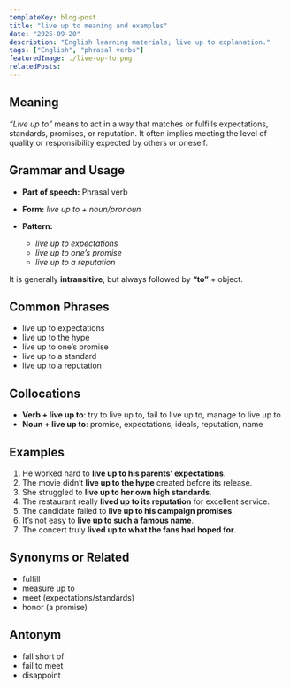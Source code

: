 ```yaml
---
templateKey: blog-post
title: "live up to meaning and examples"
date: "2025-09-20"
description: "English learning materials; live up to explanation."
tags: ["English", "phrasal verbs"]
featuredImage: ./live-up-to.png
relatedPosts:
---
```


## Meaning

_“Live up to”_ means to act in a way that matches or fulfills expectations, standards, promises, or reputation. It often implies meeting the level of quality or responsibility expected by others or oneself.

## Grammar and Usage

- **Part of speech:** Phrasal verb
- **Form:** _live up to + noun/pronoun_
- **Pattern:**

  - _live up to expectations_
  - _live up to one’s promise_
  - _live up to a reputation_

It is generally **intransitive**, but always followed by **“to”** + object.

## Common Phrases

- live up to expectations
- live up to the hype
- live up to one’s promise
- live up to a standard
- live up to a reputation

## Collocations

- **Verb + live up to**: try to live up to, fail to live up to, manage to live up to
- **Noun + live up to**: promise, expectations, ideals, reputation, name

## Examples

1. He worked hard to **live up to his parents’ expectations**.
2. The movie didn’t **live up to the hype** created before its release.
3. She struggled to **live up to her own high standards**.
4. The restaurant really **lived up to its reputation** for excellent service.
5. The candidate failed to **live up to his campaign promises**.
6. It’s not easy to **live up to such a famous name**.
7. The concert truly **lived up to what the fans had hoped for**.

## Synonyms or Related

- fulfill
- measure up to
- meet (expectations/standards)
- honor (a promise)

## Antonym

- fall short of
- fail to meet
- disappoint
